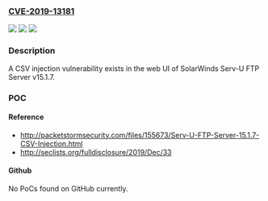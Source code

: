 ### [CVE-2019-13181](https://cve.mitre.org/cgi-bin/cvename.cgi?name=CVE-2019-13181)
![](https://img.shields.io/static/v1?label=Product&message=n%2Fa&color=blue)
![](https://img.shields.io/static/v1?label=Version&message=n%2Fa&color=blue)
![](https://img.shields.io/static/v1?label=Vulnerability&message=n%2Fa&color=brighgreen)

### Description

A CSV injection vulnerability exists in the web UI of SolarWinds Serv-U FTP Server v15.1.7.

### POC

#### Reference
- http://packetstormsecurity.com/files/155673/Serv-U-FTP-Server-15.1.7-CSV-Injection.html
- http://seclists.org/fulldisclosure/2019/Dec/33

#### Github
No PoCs found on GitHub currently.

